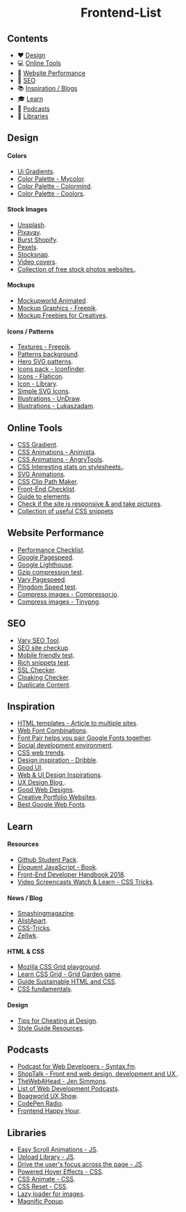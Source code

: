 <h1 align="center">
    Frontend-List
</h1>


## Contents

- :hearts: [Design](#design)
- :computer: [Online Tools](#online-tools)
- :floppy_disk: [Website Performance](#website-performance)
- :wrench: [SEO](#seo)
- :books: [Inspiration / Blogs ](#inspiration)
- :mortar_board: [Learn](#learn)
- :microphone: [Podcasts](#podcasts) 
- :statue_of_liberty: [Libraries](#libraries) 


## Design
#### Colors
- [Ui Gradients](https://uigradients.com/#Aqualicious).
- [Color Palette - Mycolor](https://mycolor.space/?hex=%23845EC2&sub=1).
- [Color Palette - Colormind](http://colormind.io/).
- [Color Palette - Coolors](https://coolors.co/390099-9e0059-ff0054-ff5400-ffbd00).

#### Stock Images
- [Unsplash](https://unsplash.com/).
- [Pixavay](https://pixabay.com/).
- [Burst Shopify](https://burst.shopify.com//).
- [Pexels](https://www.pexels.com/).
- [Stocksnap](https://stocksnap.io/).
- [Video covers](https://coverr.co/).
- [Collection of free stock photos websites.](https://www.reddit.com/r/web_design/comments/8ssk1i/repost_ultimate_collection_of_free_stock_photos/?st=jjysfnd2&sh=85943f7d).


#### Mockups 
- [Mockupworld Animated](https://www.mockupworld.co/free/tag/animated/).
- [Mockup Graphics - Freepik](https://www.freepik.com/free-photos-vectors/mockup).
- [Mockup Freebies for Creatives](https://freedesignresources.net/).

#### Icons / Patterns
- [Textures - Freepik](https://www.freepik.com/free-vectors/textures).
- [Patterns background](https://www.toptal.com/designers/subtlepatterns/).
- [Hero SVG patterns](http://www.heropatterns.com/).
- [Icons pack - Iconfinder](https://www.iconfinder.com/icon-sets/featured/free).
- [Icons - Flaticon](https://www.flaticon.com/).
- [Icon - Library](https://fontawesome.com/).
- [Simple SVG Icons](https://simplesvg.com/).
- [Illustrations - UnDraw](https://undraw.co/illustrations).
- [Illustrations - Lukaszadam](https://lukaszadam.com/illustrations).

## Online Tools
- [CSS Gradient](https://cssgradient.io/).
- [CSS Animations - Animista](http://animista.net/).
- [CSS Animations - AngryTools](http://angrytools.com/css/animation/).
- [CSS Interesting stats on stylesheets.](https://cssstats.com/).
- [SVG Animations](https://www.svgator.com/).
- [CSS Clip Path Maker](https://bennettfeely.com/clippy/).
- [Front-End Checklist](https://github.com/thedaviddias/Front-End-Checklist).
- [Guide to <head> elements](https://gethead.info/).
- [Check if the site is responsive & and take pictures](http://ami.responsivedesign.is/#).
- [Collection of useful CSS snippets](https://atomiks.github.io/30-seconds-of-css/#dynamic-shadow)


## Website Performance 
- [Performance Checklist](https://github.com/thedaviddias/Front-End-Performance-Checklist).
- [Google Pagespeed](https://developers.google.com/speed/pagespeed/insights/).
- [Google Lighthouse](https://developers.google.com/web/tools/lighthouse/).
- [Gzip compression test](https://varvy.com/tools/gzip/).
- [Vary Pagespeed](https://varvy.com/pagespeed/).
- [Pingdom Speed test](https://tools.pingdom.com/).
- [Compress images - Compressor.io](https://compressor.io/).
- [Compress images - Tinypng](https://tinypng.com/).

## SEO 
 - [Vary SEO Tool](https://varvy.com/).
 - [SEO site checkup](https://seositecheckup.com). 
 - [Mobile friendly test](https://search.google.com/test/mobile-friendly?hl=da). 
 - [Rich snippets test](https://search.google.com/structured-data/testing-tool/u/0/?hl=da). 
 - [SSL Checker](https://www.sslshopper.com/ssl-checker.html). 
 - [Cloaking Checker](http://www.seotools.com/seo-cloaking-checker/). 
 - [Duplicate Content](http://www.siteliner.com/). 

## Inspiration 
- [HTML templates - Article to multiple sites](https://www.makeuseof.com/tag/css-template-sites-dont-start-scratch/).
- [Web Font Combinations](http://typespiration.com/).
- [Font Pair helps you pair Google Fonts together](https://fontpair.co/).
- [Social development environment](https://codepen.io/).
- [CSS web trends](https://tympanus.net/codrops/).
- [Design inspiration - Dribble](https://dribbble.com/).
- [Good UI](https://goodui.org/).
- [Web & UI Design Inspirations](http://inspiredesign.me/).
- [UX Design Blog ](http://uxmovement.com/about/).
- [Good Web Designs](http://www.goodweb.design/).
- [Creative Portfolio Websites](https://github.com/iRaul/awesome-portfolios).
- [Best Google Web Fonts](https://www.awwwards.com/20-best-web-fonts-from-google-web-fonts-and-font-face.html).





## Learn 

#### Resources
- [Github Student Pack](https://education.github.com/pack/offers).
- [Eloquent JavaScript - Book](http://eloquentjavascript.net/).
- [Front-End Developer Handbook 2018](https://legacy.gitbook.com/book/frontendmasters/front-end-developer-handbook-2018/details
).
- [Video Screencasts Watch & Learn - CSS Tricks](https://css-tricks.com/video-screencasts/).

#### News / Blog
- [Smashingmagazine](https://www.smashingmagazine.com/the-smashing-newsletter/).
- [AlistApart](http://alistapart.com/).
- [CSS-Tricks](https://css-tricks.com/).
- [Zellwk](https://zellwk.com/blog/).

#### HTML & CSS
- [Mozilla CSS Grid playground](https://mozilladevelopers.github.io/playground/css-grid/).
- [Learn CSS Grid - Grid Garden game](https://cssgridgarden.com/).
- [Guide Sustainable HTML and CSS](http://codeguide.co/).
- [CSS fundamentals](http://learnlayout.com/).

#### Design
- [Tips for Cheating at Design](https://medium.com/refactoring-ui/7-practical-tips-for-cheating-at-design-40c736799886).
- [Style Guide Resources](http://styleguides.io/).

## Podcasts  
- [Podcast for Web Developers - Syntax.fm](https://syntax.fm/).
- [ShopTalk - Front end web design, development and UX ](https://player.fm/series/shoptalk-19036).
- [TheWebAHead - Jen Simmons](http://thewebahead.net/).
- [List of Web Development Podcasts](https://player.fm/featured/web-development).
- [Boagworld UX Show](https://boagworld.com/show/).
- [CodePen Radio](https://blog.codepen.io/radio/).
- [Frontend Happy Hour](http://frontendhappyhour.com/).

## Libraries

- [Easy Scroll Animations - JS](https://github.com/jlmakes/scrollreveal).
- [Upload Library - JS](https://github.com/pqina/filepond).
- [Drive the user's focus across the page - JS](https://github.com/kamranahmedse/driver.js).
- [Powered Hover Effects - CSS](http://ianlunn.github.io/Hover/).
- [CSS Animate - CSS](https://daneden.github.io/animate.css/).
- [CSS Reset - CSS](http://necolas.github.io/normalize.css/).
- [Lazy loader for images](https://github.com/aFarkas/lazysizes).
- [Magnific Popup](http://dimsemenov.com/plugins/magnific-popup/).



